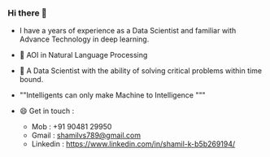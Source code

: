 ### Hi there 👋



-  I have a years of experience as a Data Scientist and familiar with Advance Technology in deep learning. 
-  🔭 AOI in Natural Language Processing
- 🌱 A Data Scientist with the ability of solving critical problems within time bound. 
- ""Intelligents can only make  Machine to Intelligence """



- 😄 Get in touch :

  * Mob : +91 90481 29950
  * Gmail : shamilvs789@gmail.com
  * Linkedin : https://www.linkedin.com/in/shamil-k-b5b269194/
  
